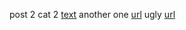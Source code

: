 post 2 cat 2 [text](./../category_1/post1_category1.md)
another one [url](./../category_2/category_2_1/post2_category2_1.md)
ugly [url](./../category_1/../category_2/../category_1/post1_category1.md)